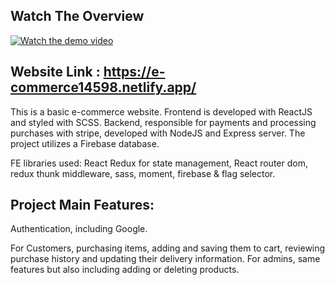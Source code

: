 ## Watch The Overview
[![Watch the demo video](https://img.youtube.com/vi/6nyeGKzsjvk/0.jpg)](https://www.youtube.com/watch?v=6nyeGKzsjvk)
## Website Link : https://e-commerce14598.netlify.app/

This is a basic e-commerce website. Frontend is developed with ReactJS and styled with SCSS. Backend, responsible for payments and processing purchases with stripe, developed with NodeJS and Express server.
The project utilizes a Firebase database.

FE libraries used: React Redux for state management, React router dom, redux thunk middleware, sass, moment, firebase & flag selector.

## Project Main Features:

Authentication, including Google.

For Customers, purchasing items, adding and saving them to cart, reviewing purchase history and updating their delivery information.
For admins, same features but also including adding or deleting products.



